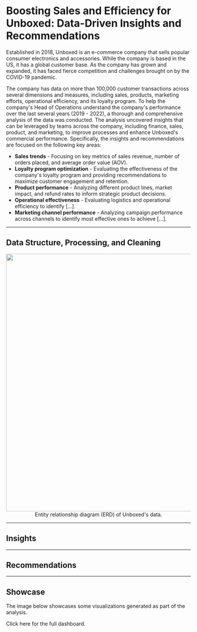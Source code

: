 # Boosting Sales and Efficiency for Unboxed: Data-Driven Insights and Recommendations
Established in 2018, Unboxed is an e-commerce company that sells popular consumer electronics and accessories. While the company is based in the US, it has a global customer base. As the company has grown and expanded, it has faced fierce competition and challenges brought on by the COVID-19 pandemic. 

The company has data on more than 100,000 customer transactions across several dimensions and measures, including sales, products, marketing efforts, operational efficiency, and its loyalty program. To help the company's Head of Operations understand the company's performance over the last several years (2019 - 2022), a thorough and comprehensive analysis of the data was conducted. The analysis uncovered insights that can be leveraged by teams across the company, including finance, sales, product, and marketing, to improve processes and enhance Unboxed's commercial performance. Specifically, the insights and recommendations are focused on the following key areas:

* **Sales trends** - Focusing on key metrics of sales revenue, number of orders placed, and average order value (AOV).
* **Loyalty program optimization** - Evaluating the effectiveness of the company's loyalty program and providing recommendations to maximize customer engagement and retention.
* **Product performance** - Analyzing different product lines, market impact, and refund rates to inform strategic product decisions.
* **Operational effectiveness** - Evaluating logistics and operational efficiency to identify [...].
* **Marketing channel performance** - Analyzing campaign performance across channels to identify most effective ones to achieve [...].

---
## Data Structure, Processing, and Cleaning

<p align="center" width="100%">
  <img src="https://github.com/ruiruigao/unboxed_ecommerce/assets/67876553/88252500-7751-4f10-b122-8066d0016340" width="700">
  Entity relationship diagram (ERD) of Unboxed's data.
</p>

---
## Insights

---
## Recommendations

---
## Showcase

The image below showcases some visualizations generated as part of the analysis. 

Click here for the full dashboard.
